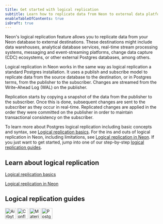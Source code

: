 ```yaml
---
title: Get started with logical replication
subtitle: Learn how to replicate data from Neon to external data platforms and services
enableTableOfContents: true
isDraft: true
---
```


Neon's logical replication feature allows you to replicate data from your Neon database to external destinations. These destinations might include  data warehouses, analytical database services, real-time stream processing systems, messaging and event-streaming platforms, change data capture (CDC) ecosystems, or other external Postgres databases, among others.

Logical replication in Neon works in the same way as logical replication a standard Postgres installation. It uses a publish and subscribe model to replicate data from the source database to the destination, or in Postgres terms, from the publisher to the subscriber. Changes are streamed from the Write-Ahead Log (WAL) on the publisher. 

Replication starts by copying a snapshot of the data from the publisher to the subscriber. Once this is done, subsequent changes are sent to the subscriber as they occur in real-time. Replicated changes are applied in the order they were committed on the publisher in order to maintain transactional consistency on the subscriber.

To learn more about Postgres logical replication including basic concepts and syntax, see [Logical replication basics](tbd). For the ins and outs of logical replication in Neon, including limitations, see [Logical replication in Neon](tbd). If you just want to get started, jump into one of our step-by-step [logical replication guides](#logical-replication-guides). 

## Learn about logical replication

<a href="/docs/guides/logical-replication-basics" description="Learn about Postgres logical replication concepts and syntax" icon="scale-up">Logical replication basics</a>

<a href="/docs/guides/logical-replication-neon" description="Learn the ins and outs of logical replication in Neon" icon="screen">Logical replication in Neon</a>

</DetailIconCards>

## Logical replication guides

<TechnologyNavigation>

<img src="/images/technology-logos/airbyte-logo.svg" width="36" height="36" alt="Airbyte" href="/docs/guides/logical-replication-airbyte" title="Replicate data from Neon with Airbyte" />

<img src="/images/technology-logos/confluent-logo.svg" width="36" height="36" alt="Confluent" href="/docs/guides/logical-replication-confluent" title="Replicate data from Neon to Confluent" />

<img src="/images/technology-logos/materialize-logo.svg" width="36" height="36" alt="Materialize" href="/docs/guides/logical-replication-materialize" title="Replicate data from Neon to Materialize" />

<img src="/images/technology-logos/postgresql-logo.svg" width="36" height="36" alt="Postgres" href="/docs/guides/logical-replication-postgres" title="Replicate data from Neon to PostgreSQL" />

</TechnologyNavigation> 